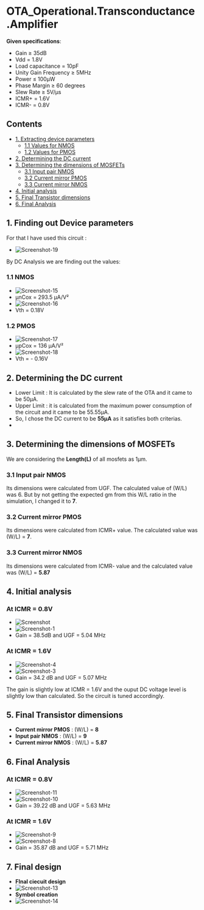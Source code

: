 # OTA_Operational.Transconductance.Amplifier

**Given specifications**: 
- Gain ≥ 35dB
- Vdd = 1.8V
- Load capacitance = 10pF
- Unity Gain Frequency ≥ 5MHz
- Power ≤ 100μW
- Phase Margin ≥ 60 degrees
- Slew Rate ≥ 5V/μs
- ICMR+ = 1.6V
- ICMR- = 0.8V

## Contents
- [1. Extracting device parameters](#1-Finding-out-Device-parameters)
  - [1.1 Values for NMOS](#11-NMOS)
  - [1.2 Values for PMOS](#12-PMOS)
- [2. Determining the DC current](#2-Determining-the-DC-current)
- [3. Determining the dimensions of MOSFETs](#3-Determining-the-dimensions-of-MOSFETs)
  - [3.1 Input pair NMOS](#31-Input-pair-NMOS) 
  - [3.2 Current mirror PMOS](#32-Current-mirror-PMOS)
  - [3.3 Current mirror NMOS](#33-Current-mirror-NMOS)
- [4. Initial analysis](#4-Initial-analysis)
- [5. Final Transistor dimensions](#5-Final-Transistor-dimensions)
- [6. Final Analysis](#6-Final-Analysis)

## 1. Finding out Device parameters
For that I have used this circuit :
- ![Screenshot-19](https://github.com/user-attachments/assets/1e8682b9-c2ed-4d30-be35-24e386dc2c6e)

By DC Analysis we are finding out the values:

### 1.1 NMOS
- ![Screenshot-15](https://github.com/user-attachments/assets/1d5b48ae-801f-494d-ad39-3dd7ba28a2fb)
- μnCox = 293.5 μA/V²
- ![Screenshot-16](https://github.com/user-attachments/assets/a8b7c525-ec87-45f6-8662-8e406125f7b5)
- Vth = 0.18V

### 1.2 PMOS
- ![Screenshot-17](https://github.com/user-attachments/assets/aad44e37-1b1b-45bd-bc08-1bf7d33d4f35)
- μpCox = 136 μA/V²
- ![Screenshot-18](https://github.com/user-attachments/assets/08b5badc-70c3-4be0-868a-1fc5db023c5b)
- Vth = - 0.16V

## 2. Determining the DC current  
- Lower Limit : It is calculated by the slew rate of the OTA and it came to be 50μA.
- Upper Limit : it is calculated from the maximum power consumption of the circuit and it came to be 55.55μA.
- So, I chose the DC current to be **55μA** as it satisfies both criterias.
- 
## 3. Determining the dimensions of MOSFETs
We are considering the **Length(L)** of all mosfets as 1µm.
### 3.1 Input pair NMOS 
Its dimensions were calculated from UGF. The calculated value of (W/L) was 6. But by not getting the expected gm from this W/L ratio in the simulation, I changed it to **7**.
### 3.2 Current mirror PMOS 
Its dimensions were calculated from ICMR+ value. The calculated value was (W/L) = **7**.
### 3.3 Current mirror NMOS
Its dimensions were calculated from ICMR- value and the calculated value was (W/L) = **5.87**

## 4. Initial analysis
### At ICMR = 0.8V
- ![Screenshot](https://github.com/user-attachments/assets/7aa7f112-9508-4afa-8250-f48ceebdc3fe)
- ![Screenshot-1](https://github.com/user-attachments/assets/459ecb4e-d831-4714-9618-14f39dd1a5f8)
- Gain = 38.5dB and UGF = 5.04 MHz
### At ICMR = 1.6V
- ![Screenshot-4](https://github.com/user-attachments/assets/c2f19236-3c48-4963-8041-36b2338b3b24)
- ![Screenshot-3](https://github.com/user-attachments/assets/6876d200-7ac2-4e22-9dcd-96a14a0d876f)
- Gain = 34.2 dB and UGF = 5.07 MHz

The gain is slightly low at ICMR = 1.6V and the ouput DC voltage level is slightly low than calculated. So the circuit is tuned accordingly.

## 5. Final Transistor dimensions
- **Current mirror PMOS** : (W/L) = **8**
- **Input pair NMOS** : (W/L) = **9**
- **Current mirror NMOS** : (W/L) = **5.87**
  
## 6. Final Analysis

### At ICMR = 0.8V
- ![Screenshot-11](https://github.com/user-attachments/assets/a7a093a3-1394-4c71-a15e-9fb26329e387)
- ![Screenshot-10](https://github.com/user-attachments/assets/e0267008-6929-4a65-ad24-9fd8e554bc8b)
- Gain = 39.22 dB and UGF = 5.63 MHz
### At ICMR = 1.6V
- ![Screenshot-9](https://github.com/user-attachments/assets/e9eb05dd-d601-412a-921e-ea9f1a5891d8)
- ![Screenshot-8](https://github.com/user-attachments/assets/532b2bd9-4337-4e1b-b480-558b898559d5)
- Gain = 35.87 dB and UGF = 5.71 MHz

## 7. Final design
- **FInal ciecuit design**
- ![Screenshot-13](https://github.com/user-attachments/assets/fa32796b-d7de-4ee7-af8a-40fb99170104)
- **Symbol creation**
- ![Screenshot-14](https://github.com/user-attachments/assets/a7de3671-85b2-4648-b4b1-8fa6e819db6d)




